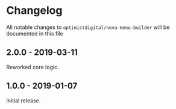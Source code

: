 # Changelog

All notable changes to `optimistdigital/nova-menu-builder` will be documented in this file

## 2.0.0 - 2019-03-11

Reworked core logic.

## 1.0.0 - 2019-01-07

Initial release.
